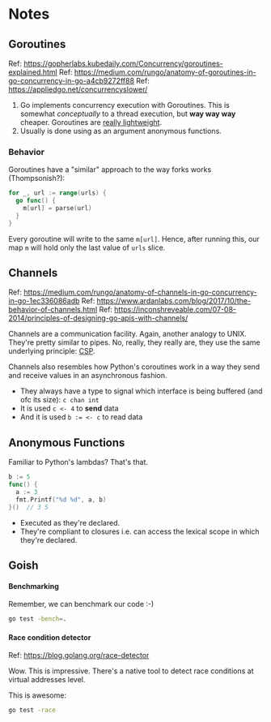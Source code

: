 # Notes

## Goroutines 

Ref: https://gopherlabs.kubedaily.com/Concurrency/goroutines-explained.html
Ref: https://medium.com/rungo/anatomy-of-goroutines-in-go-concurrency-in-go-a4cb9272ff88
Ref: https://appliedgo.net/concurrencyslower/


1. Go implements concurrency execution with Goroutines. This is somewhat *conceptually* to a thread execution, but **way way way** cheaper. Goroutines are [really lightweight](https://medium.com/the-polyglot-programmer/what-are-goroutines-and-how-do-they-actually-work-f2a734f6f991).
2. Usually is done using as an argument anonymous functions.

### Behavior

Goroutines have a "similar" approach to the way forks works (Thompsonish?):

```go
for _, url := range(urls) {
  go func() {
    m[url] = parse(url)
  }
}
```

Every goroutine will write to the same `m[url]`. Hence, after running this, our map `m` will hold only the last value of `urls` slice.

## Channels

Ref: https://medium.com/rungo/anatomy-of-channels-in-go-concurrency-in-go-1ec336086adb
Ref: https://www.ardanlabs.com/blog/2017/10/the-behavior-of-channels.html
Ref: https://inconshreveable.com/07-08-2014/principles-of-designing-go-apis-with-channels/

Channels are a communication facility. Again, another analogy to UNIX. They're pretty similar to pipes. No, really, they really are, they use the same underlying principle: [CSP](https://swtch.com/~rsc/thread/).

Channels also resembles how Python's coroutines work in a way they send and receive values in an asynchronous fashion.

- They always have a type to signal which interface is being buffered (and ofc its size): `c chan int`
- It is used `c <- 4` to **send** data
- And it is used `b := <- c` to read data

## Anonymous Functions

Familiar to Python's lambdas? That's that.

```go
b := 5
func() {
  a := 3
  fmt.Printf("%d %d", a, b)
}()  // 3 5
```

- Executed as they're declared.
- They're compliant to closures i.e. can access the lexical scope in which they're declared.


## Goish

#### Benchmarking

Remember, we can benchmark our code :-) 

```bash
go test -bench=.
```

#### Race condition detector

Ref: https://blog.golang.org/race-detector

Wow. This is impressive. There's a native tool to detect race conditions at virtual addresses level.

This is awesome:

```bash
go test -race
```

